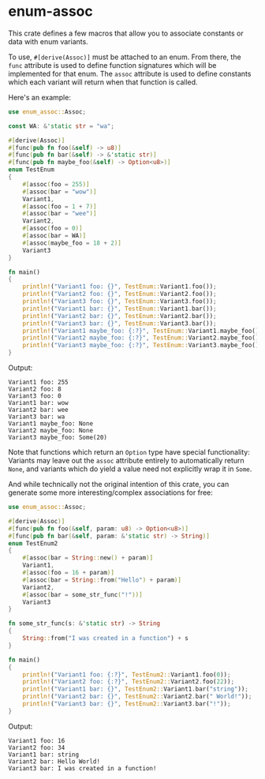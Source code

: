 # enum-assoc

This crate defines a few macros that allow you to associate constants or data with enum variants. 

To use, `#[derive(Assoc)]` must be attached to an enum. From there, the `func` attribute is used to define function signatures which will be implemented for that enum. The `assoc` attribute is used to define constants which each variant will return when that function is called.

Here's an example:

```rust
use enum_assoc::Assoc;

const WA: &'static str = "wa";

#[derive(Assoc)]
#[func(pub fn foo(&self) -> u8)]
#[func(pub fn bar(&self) -> &'static str)]
#[func(pub fn maybe_foo(&self) -> Option<u8>)]
enum TestEnum
{
    #[assoc(foo = 255)] 
    #[assoc(bar = "wow")] 
    Variant1,
    #[assoc(foo = 1 + 7)] 
    #[assoc(bar = "wee")] 
    Variant2,
    #[assoc(foo = 0)]
    #[assoc(bar = WA)] 
    #[assoc(maybe_foo = 18 + 2)] 
    Variant3
}

fn main() 
{
    println!("Variant1 foo: {}", TestEnum::Variant1.foo());
    println!("Variant2 foo: {}", TestEnum::Variant2.foo());
    println!("Variant3 foo: {}", TestEnum::Variant3.foo());
    println!("Variant1 bar: {}", TestEnum::Variant1.bar());
    println!("Variant2 bar: {}", TestEnum::Variant2.bar());
    println!("Variant3 bar: {}", TestEnum::Variant3.bar());
    println!("Variant1 maybe_foo: {:?}", TestEnum::Variant1.maybe_foo());
    println!("Variant2 maybe_foo: {:?}", TestEnum::Variant2.maybe_foo());
    println!("Variant3 maybe_foo: {:?}", TestEnum::Variant3.maybe_foo());
}

```
Output:
```ignore
Variant1 foo: 255
Variant2 foo: 8
Variant3 foo: 0
Variant1 bar: wow
Variant2 bar: wee
Variant3 bar: wa
Variant1 maybe_foo: None
Variant2 maybe_foo: None
Variant3 maybe_foo: Some(20)
```

Note that functions which return an `Option` type have special functionality: Variants may leave out the `assoc` attribute entirely to automatically return `None`, and variants which do yield a value need not explicitly wrap it in `Some`. 

And while technically not the original intention of this crate, you can generate some more interesting/complex associations for free:
```rust
use enum_assoc::Assoc;

#[derive(Assoc)]
#[func(pub fn foo(&self, param: u8) -> Option<u8>)]
#[func(pub fn bar(&self, param: &'static str) -> String)]
enum TestEnum2
{
    #[assoc(bar = String::new() + param)] 
    Variant1,
    #[assoc(foo = 16 + param)] 
    #[assoc(bar = String::from("Hello") + param)] 
    Variant2,
    #[assoc(bar = some_str_func("!"))] 
    Variant3
}

fn some_str_func(s: &'static str) -> String
{
    String::from("I was created in a function") + s
}

fn main() 
{
    println!("Variant1 foo: {:?}", TestEnum2::Variant1.foo(0));
    println!("Variant2 foo: {:?}", TestEnum2::Variant2.foo(22));
    println!("Variant1 bar: {}", TestEnum2::Variant1.bar("string"));
    println!("Variant2 bar: {}", TestEnum2::Variant2.bar(" World!"));
    println!("Variant3 bar: {}", TestEnum2::Variant3.bar("!"));
}
```
Output:
```ignore
Variant1 foo: 16
Variant2 foo: 34
Variant1 bar: string
Variant2 bar: Hello World!
Variant3 bar: I was created in a function!
```